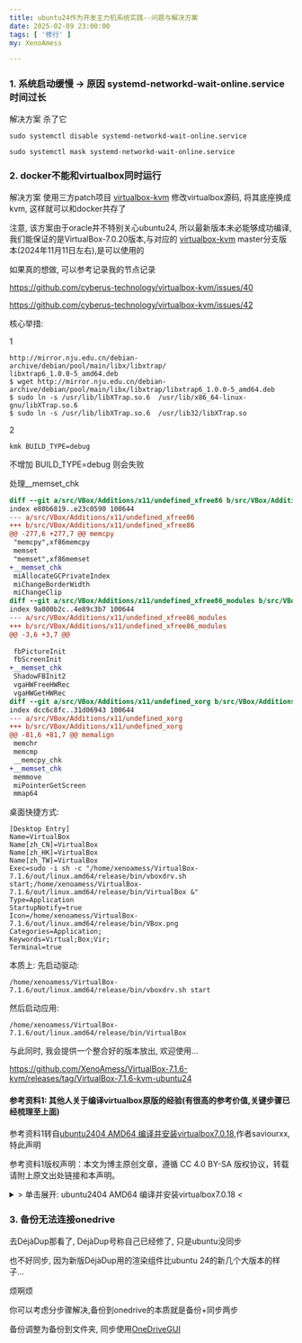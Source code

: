 ```yaml
---
title: ubuntu24作为开发主力机系统实践--问题与解决方案
date: 2025-02-09 23:00:00
tags: [ '修行' ]
my: XenoAmess

---
```


### 1. 系统启动缓慢 -> 原因 systemd-networkd-wait-online.service 时间过长

解决方案 杀了它

```shell
sudo systemctl disable systemd-networkd-wait-online.service

sudo systemctl mask systemd-networkd-wait-online.service

```

### 2. docker不能和virtualbox同时运行

解决方案 使用三方patch项目 [virtualbox-kvm](https://github.com/cyberus-technology/virtualbox-kvm) 修改virtualbox源码, 将其底座换成kvm, 这样就可以和docker共存了

注意, 该方案由于oracle并不特别关心ubuntu24, 所以最新版本未必能够成功编译, 我们能保证的是VirtualBox-7.0.20版本,与对应的 [virtualbox-kvm](https://github.com/cyberus-technology/virtualbox-kvm) master分支版本(2024年11月11日左右),是可以使用的

如果真的想做, 可以参考记录我的节点记录

https://github.com/cyberus-technology/virtualbox-kvm/issues/40

https://github.com/cyberus-technology/virtualbox-kvm/issues/42

核心举措:

1

```
http://mirror.nju.edu.cn/debian-archive/debian/pool/main/libx/libxtrap/
libxtrap6_1.0.0-5_amd64.deb
$ wget http://mirror.nju.edu.cn/debian-archive/debian/pool/main/libx/libxtrap/libxtrap6_1.0.0-5_amd64.deb
$ sudo ln -s /usr/lib/libXTrap.so.6  /usr/lib/x86_64-linux-gnu/libXTrap.so.6
$ sudo ln -s /usr/lib/libXTrap.so.6  /usr/lib32/libXTrap.so
```

2

```
kmk BUILD_TYPE=debug
```

不增加 BUILD_TYPE=debug 则会失败

处理__memset_chk

```patch
diff --git a/src/VBox/Additions/x11/undefined_xfree86 b/src/VBox/Additions/x11/undefined_xfree86
index e80b6819..e23c0590 100644
--- a/src/VBox/Additions/x11/undefined_xfree86
+++ b/src/VBox/Additions/x11/undefined_xfree86
@@ -277,6 +277,7 @@ memcpy
 "memcpy",xf86memcpy
 memset
 "memset",xf86memset
+__memset_chk
 miAllocateGCPrivateIndex
 miChangeBorderWidth
 miChangeClip
diff --git a/src/VBox/Additions/x11/undefined_xfree86_modules b/src/VBox/Additions/x11/undefined_xfree86_modules
index 9a800b2c..4e89c3b7 100644
--- a/src/VBox/Additions/x11/undefined_xfree86_modules
+++ b/src/VBox/Additions/x11/undefined_xfree86_modules
@@ -3,6 +3,7 @@
 
 fbPictureInit
 fbScreenInit
+__memset_chk
 ShadowFBInit2
 vgaHWFreeHWRec
 vgaHWGetHWRec
diff --git a/src/VBox/Additions/x11/undefined_xorg b/src/VBox/Additions/x11/undefined_xorg
index dcc6c8fc..31d06943 100644
--- a/src/VBox/Additions/x11/undefined_xorg
+++ b/src/VBox/Additions/x11/undefined_xorg
@@ -81,6 +81,7 @@ memalign
 memchr
 memcmp
 __memcpy_chk
+__memset_chk
 memmove
 miPointerGetScreen
 mmap64
 ```

桌面快捷方式:

```shell
[Desktop Entry]
Name=VirtualBox
Name[zh_CN]=VirtualBox
Name[zh_HK]=VirtualBox
Name[zh_TW]=VirtualBox
Exec=sudo -i sh -c "/home/xenoamess/VirtualBox-7.1.6/out/linux.amd64/release/bin/vboxdrv.sh start;/home/xenoamess/VirtualBox-7.1.6/out/linux.amd64/release/bin/VirtualBox &"
Type=Application
StartupNotify=true
Icon=/home/xenoamess/VirtualBox-7.1.6/out/linux.amd64/release/bin/VBox.png
Categories=Application;
Keywords=Virtual;Box;Vir;
Terminal=true
```

本质上:
先启动驱动:
```shell
/home/xenoamess/VirtualBox-7.1.6/out/linux.amd64/release/bin/vboxdrv.sh start
```
然后启动应用:
```shell
/home/xenoamess/VirtualBox-7.1.6/out/linux.amd64/release/bin/VirtualBox
```

与此同时, 我会提供一个整合好的版本放出, 欢迎使用...

https://github.com/XenoAmess/VirtualBox-7.1.6-kvm/releases/tag/VirtualBox-7.1.6-kvm-ubuntu24

#### 参考资料1: 其他人关于编译virtualbox原版的经验(有很高的参考价值,关键步骤已经梳理至上面)

参考资料1转自[ubuntu2404 AMD64 编译并安装virtualbox7.0.18](https://blog.csdn.net/saviourxx/article/details/139150172),作者saviourxx,特此声明

参考资料1版权声明：本文为博主原创文章，遵循 CC 4.0 BY-SA 版权协议，转载请附上原文出处链接和本声明。

<details>
<summary>&gt; 单击展开: ubuntu2404 AMD64 编译并安装virtualbox7.0.18 &lt;</summary>
<p>

#### 0、官方参考文档：

https://www.virtualbox.org/wiki/Linux%20build%20instructions

#### 1、下载源码：

```shell
$ wget https://download.virtualbox.org/virtualbox/7.0.18/VirtualBox-7.0.18.tar.bz2
```

#### 2、安装库：

```shell
$ sudo apt install acpica-tools chrpath doxygen g++-multilib libasound2-dev libcap-dev libcurl4-openssl-dev libdevmapper-dev libidl-dev     libopus-dev libpam0g-dev libpulse-dev libqt5opengl5-dev libqt5x11extras5-dev qttools5-dev

$ sudo apt install libsdl1.2-dev libsdl-ttf2.0-dev libssl-dev libvpx-dev libxcursor-dev libxinerama-dev libxml2-dev libxml2-utils libxmu-dev libxrandr-dev make nasm python3-dev python-dev-is-python3 qttools5-dev-tools

$ sudo apt install texlive texlive-fonts-extra texlive-latex-extra unzip xsltproc default-jdk libstdc++5 libxslt1-dev linux-kernel-headers makeself mesa-common-dev subversion yasm zlib1g-dev lib32z1 libc6-dev-i386 lib32gcc-s1 lib32stdc++6 pylint python3-psycopg2 python3-willow

# sudo apt install python-psycopg2 python-pil

$ sudo apt install libpng-dev
$ sudo apt install glslang-tools
$ sudo apt install docbook-xsl
```

#### 3、创建软连接

先找到系统自带的64位库文件目录，我的在/usr/lib/x86_64-linux-gnu

```shell
$ sudo find /usr -iname "libX11.so.6"

$ sudo ln -s /usr/lib/x86_64-linux-gnu/libX11.so.6    /usr/lib32/libX11.so
# sudo ln -s /usr/lib/x86_64-linux-gnu/libXTrap.so.6  /usr/lib32/libXTrap.so
$ sudo ln -s /usr/lib/x86_64-linux-gnu/libXt.so.6     /usr/lib32/libXt.so
$ sudo ln -s /usr/lib/x86_64-linux-gnu/libXtst.so.6   /usr/lib32/libXtst.so
$ sudo ln -s /usr/lib/x86_64-linux-gnu/libXmu.so.6    /usr/lib32/libXmu.so
$ sudo ln -s /usr/lib/x86_64-linux-gnu/libXext.so.6   /usr/lib32/libXext.so
```

libXTrap.so.6
ubuntu2404里没有找到这个libXTrap.so.6文件，要去下载并安装

http://mirror.nju.edu.cn/debian-archive/debian/pool/main/libx/libxtrap/
libxtrap6_1.0.0-5_amd64.deb

```shell
$ wget http://mirror.nju.edu.cn/debian-archive/debian/pool/main/libx/libxtrap/libxtrap6_1.0.0-5_amd64.deb
$ sudo ln -s /usr/lib/libXTrap.so.6  /usr/lib/x86_64-linux-gnu/libXTrap.so.6
$ sudo ln -s /usr/lib/libXTrap.so.6  /usr/lib32/libXTrap.so
```

#### 4、配置和编译：

```shell
$ ./configure --disable-hardening
$ source ./env.sh
# kmk all会报错没去深究，直接放弃release版本，编译debug版本如下
$ kmk BUILD_TYPE=debug
```

#### 5、运行virtualbox：

```shell
$ ./out/linux.amd64/debug/bin/VirtualBox
```

</p>
</details>

### 3. 备份无法连接onedrive

去DéjàDup那看了, DéjàDup号称自己已经修了, 只是ubuntu没同步

也不好同步, 因为新版DéjàDup用的渲染组件比ubuntu 24的新几个大版本的样子...

烦啊烦

你可以考虑分步骤解决,备份到onedrive的本质就是备份+同步两步

备份调整为备份到文件夹, 同步使用[OneDriveGUI](https://github.com/bpozdena/OneDriveGUI)

